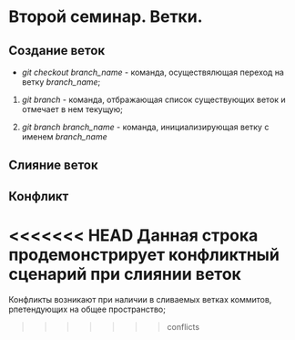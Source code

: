 # Второй семинар. Ветки.

## Создание веток

* *git checkout branch_name* - команда, осуществялющая переход на ветку *branch_name*;

1. *git branch* - команда, отбражающая список существующих веток и отмечает в нем текущую;

2. *git branch branch_name* - команда, инициализирующая ветку с именем *branch_name*

## Слияние веток

## Конфликт

<<<<<<< HEAD
Данная строка продемонстрирует конфликтный сценарий при слиянии веток
=======
Конфликты возникают при наличии в сливаемых ветках коммитов, рпетендующих на общее пространство;
>>>>>>> conflicts
